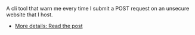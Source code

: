 A cli tool that warn me every time I submit a POST request on an unsecure website that I host.

- [More details: Read the post](../post)

